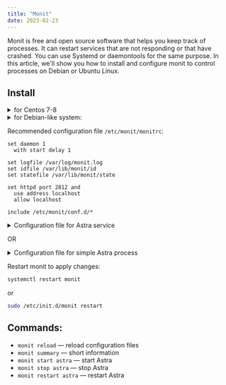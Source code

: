 ```yaml
---
title: "Monit"
date: 2023-02-23
---
```


Monit is free and open source software that helps you keep track of processes. It can restart services that are not responding or that have crashed. You can use Systemd or daemontools for the same purpose. In this article, we'll show you how to install and configure monit to control processes on Debian or Ubuntu Linux.

## Install

<details><summary>for Centos 7-8</summary>

To install, run the command on the server:

```sh
yum install epel-release
yum update
yum install monit
systemctl enable monit
systemctl start monit
```

</details>

<details><summary>for Debian-like system:</summary>

To install, run the command on the server:

```sh
sudo apt install monit
```

</details>

Recommended configuration file `/etc/monit/monitrc`:

```
set daemon 1
  with start delay 1

set logfile /var/log/monit.log
set idfile /var/lib/monit/id
set statefile /var/lib/monit/state

set httpd port 2812 and
  use address localhost
  allow localhost

include /etc/monit/conf.d/*
```

<details><summary>Configuration file for Astra service</summary>

`/etc/monit/conf.d/astra.conf`

```
check process astra with pidfile /var/run/astra.pid
    start program = "/etc/init.d/astra start"
    stop program = "/etc/init.d/astra stop"
```

</details>

OR

<details><summary>Configuration file for simple Astra process</summary>

`/etc/monit/conf.d/astra.conf`

```
check process astra.pid with pidfile /var/run/astra.pid
    start program = "/bin/sh -c 'ulimit -n 65536;  /usr/bin/astra -c /etc/astra/astra.conf -p 8000 --pid /var/run/astra.pid --log /var/log/astra.log --daemon'"
    stop program = "/bin/sh -c 'kill `cat /var/run/astra.pid`'"
```

</details>

Restart monit to apply changes:

```sh
systemctl restart monit
```

or

```sh
sudo /etc/init.d/monit restart
```

## Commands:

- `monit reload` — reload configuration files
- `monit summary` — short information
- `monit start astra` — start Astra
- `monit stop astra` — stop Astra
- `monit restart astra` — restart Astra
